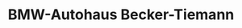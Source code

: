 ---
title: "BMW-Autohaus Becker-Tiemann"
url: /luebbecke/bmw-autohaus-becker-tiemann/
shop: Autohaus
---